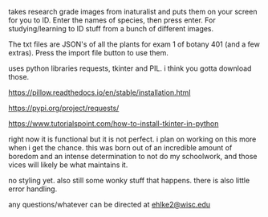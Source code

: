 takes research grade images from inaturalist and puts them on your screen for you to ID. Enter the names of species, then press enter. For studying/learning to ID stuff from a bunch of different images.

The txt files are JSON's of all the plants for exam 1 of botany 401 (and a few extras). Press the import file button to use them.

uses python libraries requests, tkinter and PIL. i think you gotta download those.

https://pillow.readthedocs.io/en/stable/installation.html

https://pypi.org/project/requests/

https://www.tutorialspoint.com/how-to-install-tkinter-in-python

right now it is functional but it is not perfect. i plan on working on this more when i get the chance. this was born out of an incredible amount of boredom and an intense determination to not do my schoolwork, and those vices will likely be what maintains it.

no styling yet. also still some wonky stuff that happens. there is also little error handling.

any questions/whatever can be directed at ehlke2@wisc.edu
